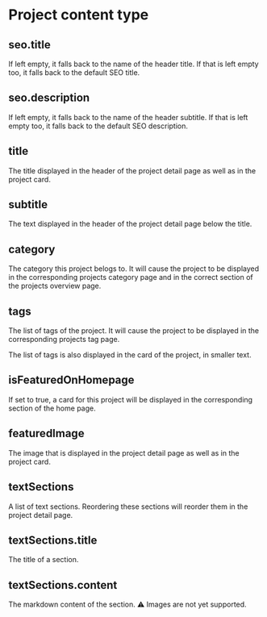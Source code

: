 # Project content type

## seo.title

If left empty, it falls back to the name of the header title. If that is left empty too, it falls back to the default SEO title.

## seo.description

If left empty, it falls back to the name of the header subtitle. If that is left empty too, it falls back to the default SEO description.

## title

The title displayed in the header of the project detail page as well as in the project card.

## subtitle

The text displayed in the header of the project detail page below the title.

## category

The category this project belogs to. It will cause the project to be displayed in the corresponding projects category page and in the correct section of the projects overview page.

## tags

The list of tags of the project. It will cause the project to be displayed in the corresponding projects tag page.

The list of tags is also displayed in the card of the project, in smaller text.

## isFeaturedOnHomepage

If set to true, a card for this project will be displayed in the corresponding section of the home page.

## featuredImage

The image that is displayed in the project detail page as well as in the project card.

## textSections

A list of text sections. Reordering these sections will reorder them in the project detail page.

## textSections.title

The title of a section.

## textSections.content

The markdown content of the section. :warning: Images are not yet supported.
